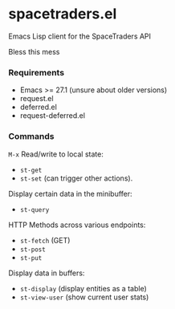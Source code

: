 # spacetraders.el
Emacs Lisp client for the SpaceTraders API

Bless this mess

### Requirements
- Emacs >= 27.1 (unsure about older versions)
- request.el
- deferred.el
- request-deferred.el

### Commands
`M-x`
Read/write to local state:
- `st-get`
- `st-set` (can trigger other actions).

Display certain data in the minibuffer:
- `st-query`


HTTP Methods across various endpoints:
- `st-fetch` (GET)
- `st-post`
- `st-put`


Display data in buffers:
- `st-display` (display entities as a table)
- `st-view-user` (show current user stats)
